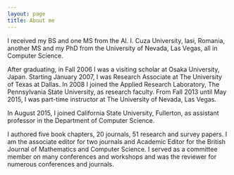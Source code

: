 ```yaml
---
layout: page
title: About me
---
```


I received my BS and one MS from the Al. I. Cuza University, Iasi, Romania, another 
MS and my PhD from the University of Nevada, Las Vegas, all in Computer Science. 

After graduating, in Fall 2006 I was a visiting scholar at Osaka University, Japan.
Starting January 2007, I was Research Associate at The University of Texas at Dallas. 
In 2008 I joined the Applied Research Laboratory, The Pennsylvania State University, as research faculty. 
From Fall 2013 until May 2015, I was part-time instructor at The University of Nevada, Las Vegas. 

In August 2015, I joined California State University, Fullerton, as assistant professor in the Department of Computer Science. 

I authored five book chapters, 20 journals, 51 research and survey papers. 
I am the associate editor for two journals and Academic Editor for the British Journal of Mathematics and Computer Science. 
  I served as a committee member on many conferences and workshops and was the reviewer for numerous conferences and journals. 
